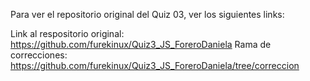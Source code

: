 Para ver el repositorio original del Quiz 03, ver los siguientes links:

Link al respositorio original: https://github.com/furekinux/Quiz3_JS_ForeroDaniela
Rama de correcciones: https://github.com/furekinux/Quiz3_JS_ForeroDaniela/tree/correccion